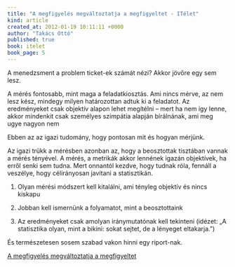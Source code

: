 ```yaml
---
title: "A megfigyelés megváltoztatja a megfigyeltet - ITélet"
kind: article
created_at: 2012-01-19 10:11:11 +0000
author: "Takács Ottó"
published: true
book: itelet
book_page: 5
---
```

A menedzsment a problem ticket-ek számát nézi? Akkor jövőre egy sem lesz.

A mérés fontosabb, mint maga a feladatkiosztás. Ami nincs mérve, az nem lesz kész, mindegy milyen határozottan adtuk ki a feladatot. Az eredményeket csak objektív alapon lehet megítélni – mert ha nem így lenne, akkor mindenkit csak személyes szimpátia alapján bírálnának, ami meg ugye nagyon nem 

Ebben az az igazi tudomány, hogy pontosan mit és hogyan mérjünk. 

Az igazi trükk a mérésben azonban az, hogy a beosztottak tisztában vannak a mérés tényével. A mérés, a metrikák akkor lennének igazán objektívek, ha erről senki sem tudna. Mert onnantól kezdve, hogy tudnak róla, fennáll a veszélye, hogy célirányosan javítani a statisztikán.

1) Olyan mérési módszert kell kitalálni, ami tényleg objektív és nincs kiskapu

2) Jobban kell ismernünk a folyamatot, mint a beosztottaink

3) Az eredményeket csak amolyan iránymutatónak kell tekinteni (idézet: „A statisztika olyan, mint a bikini: sokat sejtet, de a lényeget eltakarja.”)

És természetesen sosem szabad vakon hinni egy riport-nak. 

[A megfigyelés megváltoztatja a megfigyeltet](http://pasztor.freeblog.hu/archives/2011/12/17/A_megfigyeles_megvaltoztatja_a_megfigyeltet/)
